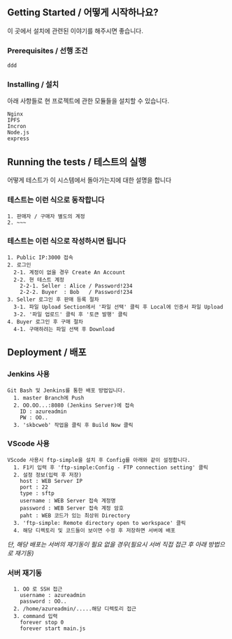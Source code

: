 
## Getting Started / 어떻게 시작하나요?

이 곳에서 설치에 관련된 이야기를 해주시면 좋습니다.

### Prerequisites / 선행 조건

```
ddd
```

### Installing / 설치

아래 사항들로 현 프로젝트에 관한 모듈들을 설치할 수 있습니다.

```
Nginx
IPFS
Incron
Node.js
express
```

## Running the tests / 테스트의 실행

어떻게 테스트가 이 시스템에서 돌아가는지에 대한 설명을 합니다

### 테스트는 이런 식으로 동작합니다

```
1. 판매자 / 구매자 별도의 계정
2. ~~~
```

### 테스트는 이런 식으로 작성하시면 됩니다

```
1. Public IP:3000 접속
2. 로그인
  2-1. 계정이 없을 경우 Create An Account
  2-2. 현 테스트 계정
    2-2-1. Seller : Alice / Password!234
    2-2-2. Buyer  : Bob   / Password!234
3. Seller 로그인 후 판매 등록 절차
  3-1. 파일 Upload Section에서 '파일 선택' 클릭 후 Local에 인증서 파일 Upload
  3-2. '파일 업로드' 클릭 후 '토큰 발행' 클릭
4. Buyer 로그인 후 구매 절차
  4-1. 구매하려는 파일 선택 후 Download 
```

## Deployment / 배포

### Jenkins 사용
```
Git Bash 및 Jenkins를 통한 배포 방법입니다.
  1. master Branch에 Push
  2. OO.OO...:8080 (Jenkins Server)에 접속
    ID : azureadmin
    PW : OO..
  3. 'skbcweb' 작업을 클릭 후 Build Now 클릭
```
### VScode 사용
```
VScode 사용시 ftp-simple을 설치 후 Config를 아래와 같이 설정합니다.
  1. F1키 입력 후 'ftp-simple:Config - FTP connection setting' 클릭
  2. 설정 정보(입력 후 저장)
    host : WEB Server IP
    port : 22
    type : sftp
    username : WEB Server 접속 계정명
    password : WEB Server 접속 계정 암호
    paht : WEB 코드가 있는 최상위 Directory
  3. 'ftp-simple: Remote directory open to workspace' 클릭
  4. 해당 디렉토리 및 코드들이 보이면 수정 후 저장하면 서버에 배포
```
*단, 해당 배포는 서버의 재기동이 필요 없을 경우(필요시 서버 직접 접근 후 아래 방법으로 재기동)*
### 서버 재기동
```
  1. OO 로 SSH 접근
    username : azureadmin
    password : OO..
  2. /home/azureadmin/.....해당 디렉토리 접근
  3. command 입력
    forever stop 0
    forever start main.js
```

